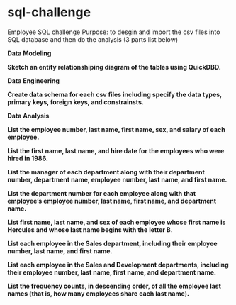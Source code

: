 # sql-challenge
Employee SQL challenge 
Purpose: to desgin and import the csv files into SQL database and then do the analysis (3 parts list below) <br>

<strong>Data Modeling<strong>

Sketch an entity relationshiping diagram of the tables using QuickDBD. <br>


Data Engineering 

Create data schema for each csv files including specify the data types, primary keys, foreign keys, and constrainsts. <br>


Data Analysis

List the employee number, last name, first name, sex, and salary of each employee.<br>

List the first name, last name, and hire date for the employees who were hired in 1986.<br>

List the manager of each department along with their department number, department name, employee number, last name, and first name.<br>

List the department number for each employee along with that employee’s employee number, last name, first name, and department name.<br>

List first name, last name, and sex of each employee whose first name is Hercules and whose last name begins with the letter B.<br>

List each employee in the Sales department, including their employee number, last name, and first name.<br>

List each employee in the Sales and Development departments, including their employee number, last name, first name, and department name.<br>

List the frequency counts, in descending order, of all the employee last names (that is, how many employees share each last name).<br>
